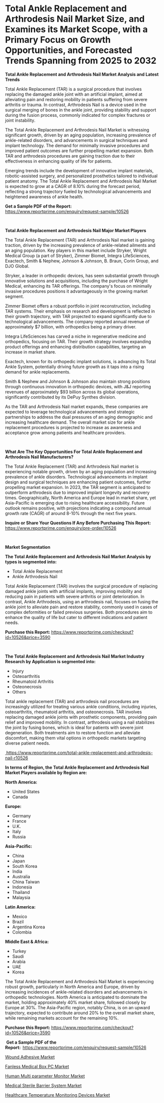 <p><h1>Total Ankle Replacement and Arthrodesis Nail Market Size, and Examines its Market Scope, with a Primary Focus on Growth Opportunities, and Forecasted Trends Spanning from 2025 to 2032</h1></p><p><strong>Total Ankle Replacement and Arthrodesis Nail Market Analysis and Latest Trends</strong></p>
<p><p>Total Ankle Replacement (TAR) is a surgical procedure that involves replacing the damaged ankle joint with an artificial implant, aimed at alleviating pain and restoring mobility in patients suffering from severe arthritis or trauma. In contrast, Arthrodesis Nail is a device used in the surgical merging of bones in the ankle joint, providing stability and support during the fusion process, commonly indicated for complex fractures or joint instability.</p><p>The Total Ankle Replacement and Arthrodesis Nail Market is witnessing significant growth, driven by an aging population, increasing prevalence of ankle-related disorders, and advancements in surgical techniques and implant technology. The demand for minimally invasive procedures and improved patient outcomes are further propelling market expansion. Both TAR and arthrodesis procedures are gaining traction due to their effectiveness in enhancing quality of life for patients.</p><p>Emerging trends include the development of innovative implant materials, robotic-assisted surgery, and personalized prosthetics tailored to individual patient anatomy. The Total Ankle Replacement and Arthrodesis Nail Market is expected to grow at a CAGR of 8.10% during the forecast period, reflecting a strong trajectory fueled by technological advancements and heightened awareness of ankle health.</p></p>
<p><strong>Get a Sample PDF of the Report:&nbsp;</strong> <a href="https://www.reportprime.com/enquiry/request-sample/10526?utm_campaign=2031&utm_medium=2&utm_source=Github&utm_content=ia&utm_term=20032025&utm_id=total-ankle-replacement-and-arthrodesis-nail">https://www.reportprime.com/enquiry/request-sample/10526</a></p>
<p>&nbsp;</p>
<p><strong>Total Ankle Replacement and Arthrodesis Nail Major Market Players</strong></p>
<p><p>The Total Ankle Replacement (TAR) and Arthrodesis Nail market is gaining traction, driven by the increasing prevalence of ankle-related ailments and an aging population. Key players in this market include Stryker, Wright Medical Group (a part of Stryker), Zimmer Biomet, Integra LifeSciences, Exactech, Smith & Nephew, Johnson & Johnson, B. Braun, Corin Group, and DJO Global.</p><p>Stryker, a leader in orthopedic devices, has seen substantial growth through innovative solutions and acquisitions, including the purchase of Wright Medical, enhancing its TAR offerings. The company's focus on minimally invasive procedures positions it advantageously in the growing market segment.</p><p>Zimmer Biomet offers a robust portfolio in joint reconstruction, including TAR systems. Their emphasis on research and development is reflected in their growth trajectory, with TAR projected to expand significantly due to technological advancements. The company reported annual revenue of approximately $7 billion, with orthopedics being a primary driver.</p><p>Integra LifeSciences has carved a niche in regenerative medicine and orthopedics, focusing on TAR. Their growth strategy involves expanding product offerings and enhancing distribution capabilities, targeting an increase in market share.</p><p>Exactech, known for its orthopedic implant solutions, is advancing its Total Ankle System, potentially driving future growth as it taps into a rising demand for ankle replacements.</p><p>Smith & Nephew and Johnson & Johnson also maintain strong positions through continuous innovation in orthopedic devices, with J&J reporting revenues of approximately $93 billion across its global operations, significantly contributed by its DePuy Synthes division.</p><p>As the TAR and Arthrodesis Nail market expands, these companies are expected to leverage technological advancements and strategic partnerships to address the dual pressures of an aging demographic and increasing healthcare demand. The overall market size for ankle replacement procedures is projected to increase as awareness and acceptance grow among patients and healthcare providers.</p></p>
<p>&nbsp;</p>
<p><strong>What Are The Key Opportunities For Total Ankle Replacement and Arthrodesis Nail Manufacturers?</strong></p>
<p><p>The Total Ankle Replacement (TAR) and Arthrodesis Nail market is experiencing notable growth, driven by an aging population and increasing prevalence of ankle disorders. Technological advancements in implant design and surgical techniques are enhancing patient outcomes, further propelling market expansion. In 2023, the TAR segment is anticipated to outperform arthrodesis due to improved implant longevity and recovery times. Geographically, North America and Europe lead in market share, yet Asia-Pacific is emerging due to rising healthcare accessibility. Future outlook remains positive, with projections indicating a compound annual growth rate (CAGR) of around 8-10% through the next five years.</p></p>
<p><strong>Inquire or Share Your Questions If Any Before Purchasing This Report:</strong> <a href="https://www.reportprime.com/enquiry/pre-order/10526?utm_campaign=2031&utm_medium=2&utm_source=Github&utm_content=ia&utm_term=20032025&utm_id=total-ankle-replacement-and-arthrodesis-nail">https://www.reportprime.com/enquiry/pre-order/10526</a></p>
<p>&nbsp;</p>
<p><strong>Market Segmentation</strong></p>
<p><strong>The Total Ankle Replacement and Arthrodesis Nail Market Analysis by types is segmented into:</strong></p>
<p><ul><li>Total Ankle Replacement</li><li>Ankle Arthrodesis Nail</li></ul></p>
<p><p>Total Ankle Replacement (TAR) involves the surgical procedure of replacing damaged ankle joints with artificial implants, improving mobility and reducing pain in patients with severe arthritis or joint deterioration. In contrast, Ankle Arthrodesis, using an arthrodesis nail, focuses on fusing the ankle joint to alleviate pain and restore stability, commonly used in cases of complex deformities or failed previous surgeries. Both procedures aim to enhance the quality of life but cater to different indications and patient needs.</p></p>
<p><strong>Purchase this Report:&nbsp;</strong><a href="https://www.reportprime.com/checkout?id=10526&price=3590&utm_campaign=2031&utm_medium=2&utm_source=Github&utm_content=ia&utm_term=20032025&utm_id=total-ankle-replacement-and-arthrodesis-nail">https://www.reportprime.com/checkout?id=10526&price=3590</a></p>
<p>&nbsp;</p>
<p><strong>The Total Ankle Replacement and Arthrodesis Nail Market Industry Research by Application is segmented into:</strong></p>
<p><ul><li>Injury</li><li>Osteoarthritis</li><li>Rheumatoid Arthritis</li><li>Osteonecrosis</li><li>Others</li></ul></p>
<p><p>Total ankle replacement (TAR) and arthrodesis nail procedures are increasingly utilized for treating various ankle conditions, including injuries, osteoarthritis, rheumatoid arthritis, and osteonecrosis. TAR involves replacing damaged ankle joints with prosthetic components, providing pain relief and improved mobility. In contrast, arthrodesis using a nail stabilizes the joint by fusing bones, which is ideal for patients with severe joint degeneration. Both treatments aim to restore function and alleviate discomfort, making them vital options in orthopedic markets targeting diverse patient needs.</p></p>
<p><a href="https://www.reportprime.com/total-ankle-replacement-and-arthrodesis-nail-r10526?utm_campaign=2031&utm_medium=2&utm_source=Github&utm_content=ia&utm_term=20032025&utm_id=total-ankle-replacement-and-arthrodesis-nail">&nbsp;https://www.reportprime.com/total-ankle-replacement-and-arthrodesis-nail-r10526</a></p>
<p><strong>In terms of Region, the Total Ankle Replacement and Arthrodesis Nail Market Players available by Region are:</strong></p>
<p>
    <p> <strong> North America: </strong>
        <ul>
            <li>United States</li>
            <li>Canada</li>
        </ul>
        </p> 
    <p> <strong> Europe: </strong>
        <ul>
            <li>Germany</li>
            <li>France</li>
            <li>U.K.</li>
            <li>Italy</li>
            <li>Russia</li>
        </ul>
        </p> 
    <p> <strong> Asia-Pacific: </strong>
        <ul>
            <li>China</li>
            <li>Japan</li>
            <li>South Korea</li>
            <li>India</li>
            <li>Australia</li>
            <li>China Taiwan</li>
            <li>Indonesia</li>
            <li>Thailand</li>
            <li>Malaysia</li>
        </ul>
        </p> 
    <p> <strong> Latin America: </strong>
        <ul>
            <li>Mexico</li>
            <li>Brazil</li>
            <li>Argentina Korea</li>
            <li>Colombia</li>
        </ul>
        </p> 
    <p> <strong> Middle East & Africa: </strong>
        <ul>
            <li>Turkey</li>
            <li>Saudi</li>
            <li>Arabia</li>
            <li>UAE</li>
            <li>Korea</li>
        </ul>
    </p>
    </p>
<p><p>The Total Ankle Replacement and Arthrodesis Nail Market is experiencing robust growth, particularly in North America and Europe, driven by increasing incidences of ankle-related disorders and advancements in orthopedic technologies. North America is anticipated to dominate the market, holding approximately 40% market share, followed closely by Europe at 30%. The Asia-Pacific region, notably China, is on an upward trajectory, expected to contribute around 20% to the overall market share, while remaining markets account for the remaining 10%.</p></p>
<p><strong>Purchase this Report: </strong><a href="https://www.reportprime.com/checkout?id=10526&price=3590&utm_campaign=2031&utm_medium=2&utm_source=Github&utm_content=ia&utm_term=20032025&utm_id=total-ankle-replacement-and-arthrodesis-nail">https://www.reportprime.com/checkout?id=10526&price=3590</a></p>
<p>&nbsp;<strong>Get a Sample PDF of the Report:&nbsp;&nbsp;</strong><a href="https://www.reportprime.com/enquiry/request-sample/10526?utm_campaign=2031&utm_medium=2&utm_source=Github&utm_content=ia&utm_term=20032025&utm_id=total-ankle-replacement-and-arthrodesis-nail">https://www.reportprime.com/enquiry/request-sample/10526</a></p>
<p><strong></strong></p>
<p><p><a href="https://github.com/ekerswenzlb0/Market-Research-Report-List-1/blob/main/wound-adhesive-market.md?utm_campaign=2031&utm_medium=2&utm_source=Github&utm_content=ia&utm_term=20032025&utm_id=total-ankle-replacement-and-arthrodesis-nail">Wound Adhesive Market</a></p><p><a href="https://github.com/bhatttutty2p/Market-Research-Report-List-1/blob/main/fanless-medical-box-pc-market.md?utm_campaign=2031&utm_medium=2&utm_source=Github&utm_content=ia&utm_term=20032025&utm_id=total-ankle-replacement-and-arthrodesis-nail">Fanless Medical Box PC Market</a></p><p><a href="https://github.com/colloerrinbp/Market-Research-Report-List-1/blob/main/human-multi-parameter-monitor-market.md?utm_campaign=2031&utm_medium=2&utm_source=Github&utm_content=ia&utm_term=20032025&utm_id=total-ankle-replacement-and-arthrodesis-nail">Human Multi parameter Monitor Market</a></p><p><a href="https://github.com/PeterParrish5/Market-Research-Report-List-7/blob/main/medical-sterile-barrier-system-market.md?utm_campaign=2031&utm_medium=2&utm_source=Github&utm_content=ia&utm_term=20032025&utm_id=total-ankle-replacement-and-arthrodesis-nail">Medical Sterile Barrier System Market</a></p><p><a href="https://github.com/wileonie19657/Market-Research-Report-List-1/blob/main/healthcare-temperature-monitoring-devices-market.md?utm_campaign=2031&utm_medium=2&utm_source=Github&utm_content=ia&utm_term=20032025&utm_id=total-ankle-replacement-and-arthrodesis-nail">Healthcare Temperature Monitoring Devices Market</a></p></p>